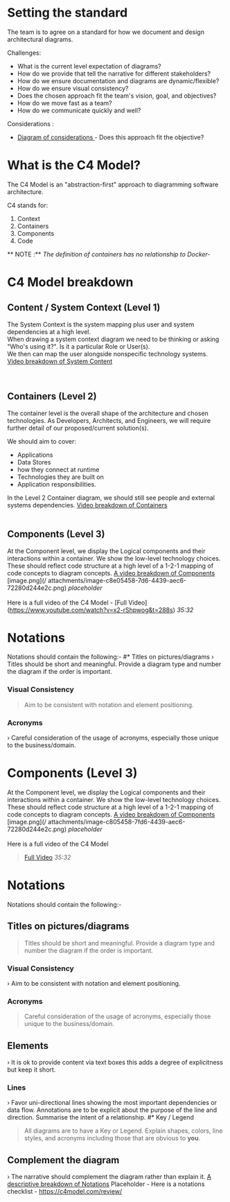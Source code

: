 # Setting the standard
The team is to agree on a standard for how we document and design architectural diagrams.

Challenges:

- What is the current level expectation of diagrams?
- How do we provide that tell the narrative for different stakeholders?
- How do we ensure documentation and diagrams are dynamic/flexible?
- How do we ensure visual consistency?
- Does the chosen approach fit the team's vision, goal, and objectives?
- How do we move fast as a team?
- How do we communicate quickly and well?
  
Considerations :
- [Diagram of considerations ](https://c4model.com/review/) - Does this approach fit the objective?

  
# What is the C4 Model?
The C4 Model is an "abstraction-first" approach to diagramming software architecture.

C4 stands for:
1. Context
2. Containers
3. Components
4. Code
   
** NOTE :** _The definition of containers has no relationship to Docker-_

# C4 Model breakdown

## Content / System Context (Level 1)

The System Context is the system mapping plus user and system dependencies at a high level.
<br>
When drawing a system context diagram we need to be thinking or asking "Who's using it?". Is it a particular Role or User(s). 
<br>
We then can map the user alongside nonspecific technology systems.
[Video breakdown of System Content](https://youtu.be/x2-rShpw0g?t=691)

<br>

## Containers (Level 2)

The container level is the overall shape of the architecture and chosen technologies.
As Developers, Architects, and Engineers, we will require further detail of our proposed/current solution(s).

We should aim to cover:
- Applications
- Data Stores
- how they connect at runtime
- Technologies they are built on
- Application responsibilities.
  
In the Level 2 Container diagram, we should still see people and external systems dependencies.
[Video breakdown of Containers ](https://youtu.be/x2-rShpw0g?t=827)
<br></br>
## Components (Level 3)
At the Component level, we display the Logical components and their interactions within a container.
We show the low-level technology choices. These should reflect code structure at a high level of a 1-2-1 mapping of code concepts to diagram concepts.
[A video breakdown of Components ](https://youtu.be/x2-rShpwog?t=1021)
[image.png](/ attachments/image-c8e05458-7d6-4439-aec6-72280d244e2c.png)
_placeholder_
<br></br>
Here is a full video of the C4 Model -
[Full Video] (https://www.youtube.com/watch?v=x2-rShpwog&t=288s) _35:32_
# Notations
Notations should contain the following:-
#* Titles on pictures/diagrams
› Titles should be short and meaningful. Provide a diagram type and number the diagram if the order is important.
### Visual Consistency
> Aim to be consistent with notation and element positioning.
### Acronyms
› Careful consideration of the usage of acronyms, especially those unique to the business/domain.

# Components (Level 3)
At the Component level, we display the Logical components and their interactions within a container.
We show the low-level technology choices. These should reflect code structure at a high level of a 1-2-1 mapping of code concepts to diagram concepts.
[A video breakdown of Components ](https://youtu.be/x2-rShpw0g?t=1021)
[image.png](/ attachments/image-c805458-7fd6-4439-aec6-72280d244e2c.png)
_placeholder_
<br></br>
Here is a full video of the C4 Model
>[Full Video](https://www.youtube.com/watch?v=x2-rSnhpw0g&t=288s)
_35:32_
# Notations
Notations should contain the following:-
## Titles on pictures/diagrams
> Titles should be short and meaningful. Provide a diagram type and number the diagram if the order is important.
### Visual Consistency
› Aim to be consistent with notation and element positioning.
### Acronyms
> Careful consideration of the usage of acronyms, especially those unique to the business/domain.
## Elements
› It is ok to provide content via text boxes this adds a degree of explicitness but keep it short.
### Lines
› Favor uni-directional lines showing the most important dependencies or data flow. Annotations are to be explicit about the purpose of the line and direction.
Summarise the intent of a relationship.
#* Key / Legend
> All diagrams are to have a Key or Legend. Explain shapes, colors, line styles, and acronyms including those that are obvious to **you**.
## Complement the diagram
› The narrative should complement the diagram rather than explain it.
[A descriptive breakdown of Notations](https://youtu.be/x2-rSnhpw0g?t=1220)
Placeholder - Here is a notations checklist - https://c4model.com/review/
